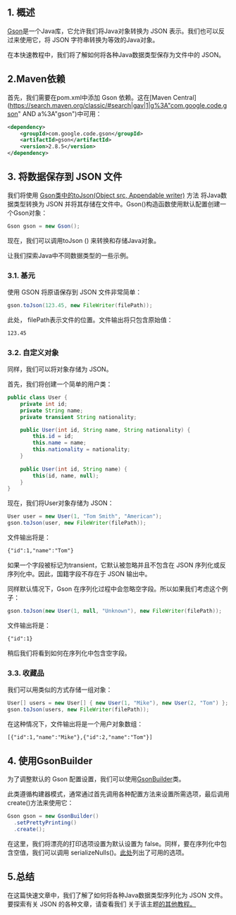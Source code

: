 ## 1. 概述

[Gson](https://github.com/google/gson)是一个Java库，它允许我们将Java对象转换为 JSON 表示。我们也可以反过来使用它，将 JSON 字符串转换为等效的Java对象。

在本快速教程中，我们将了解如何将各种Java数据类型保存为文件中的 JSON。

## 2.Maven依赖

首先，我们需要在pom.xml中添加 Gson 依赖。这在[Maven Central](https://search.maven.org/classic/#search|gav|1|g%3A"com.google.code.gson" AND a%3A"gson")中可用：

```xml
<dependency>
    <groupId>com.google.code.gson</groupId>
    <artifactId>gson</artifactId>
    <version>2.8.5</version>
</dependency>
```

## 3. 将数据保存到 JSON 文件

我们将使用 [Gson类中的](https://static.javadoc.io/com.google.code.gson/gson/2.8.5/com/google/gson/Gson.html)[toJson(Object src, Appendable writer)](https://static.javadoc.io/com.google.code.gson/gson/2.8.5/com/google/gson/Gson.html#toJson-java.lang.Object-java.lang.Appendable-) 方法 将Java数据类型转换为 JSON 并将其存储在文件中。Gson()构造函数使用默认配置创建一个Gson对象：

```java
Gson gson = new Gson();
```

现在，我们可以调用toJson () 来转换和存储Java对象。

让我们探索Java中不同数据类型的一些示例。

### 3.1. 基元

使用 GSON 将原语保存到 JSON 文件非常简单：

```java
gson.toJson(123.45, new FileWriter(filePath));
```

此处， filePath表示文件的位置。文件输出将只包含原始值：

```xml
123.45
```

### 3.2. 自定义对象

同样，我们可以将对象存储为 JSON。

首先，我们将创建一个简单的用户类：

```java
public class User {
    private int id;
    private String name;
    private transient String nationality;

    public User(int id, String name, String nationality) {
        this.id = id;
        this.name = name;
        this.nationality = nationality;
    }
    
    public User(int id, String name) {
        this(id, name, null);
    }
}
```

现在，我们将User对象存储为 JSON：

```java
User user = new User(1, "Tom Smith", "American");
gson.toJson(user, new FileWriter(filePath));
```

文件输出将是：

```xml
{"id":1,"name":"Tom"}
```

如果一个字段被标记为transient，它默认被忽略并且不包含在 JSON 序列化或反序列化中。因此，国籍字段不存在于 JSON 输出中。

同样默认情况下，Gson 在序列化过程中会忽略空字段。所以如果我们考虑这个例子：

```java
gson.toJson(new User(1, null, "Unknown"), new FileWriter(filePath));
```

文件输出将是：

```xml
{"id":1}
```

稍后我们将看到如何在序列化中包含空字段。

### 3.3. 收藏品

我们可以用类似的方式存储一组对象：

```java
User[] users = new User[] { new User(1, "Mike"), new User(2, "Tom") };
gson.toJson(users, new FileWriter(filePath));
```

在这种情况下，文件输出将是一个用户对象数组：

```xml
[{"id":1,"name":"Mike"},{"id":2,"name":"Tom"}]
```

## 4. 使用GsonBuilder

为了调整默认的 Gson 配置设置，我们可以使用[GsonBuilder](https://static.javadoc.io/com.google.code.gson/gson/2.8.5/com/google/gson/GsonBuilder.html)类。

此类遵循构建器模式，通常通过首先调用各种配置方法来设置所需选项，最后调用 create()方法来使用它：

```java
Gson gson = new GsonBuilder()
  .setPrettyPrinting()
  .create();
```

在这里，我们将漂亮的打印选项设置为默认设置为 false。同样，要在序列化中包含空值，我们可以调用 serializeNulls()。[此处](https://static.javadoc.io/com.google.code.gson/gson/2.8.5/com/google/gson/Gson.html#method.detail)列出了可用的选项。

## 5.总结

在这篇快速文章中，我们了解了如何将各种Java数据类型序列化为 JSON 文件。要探索有关 JSON 的各种文章，请查看我们 关于该主题[的其他教程。](https://www.baeldung.com/category/json/)